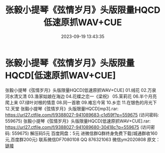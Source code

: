 ﻿---
title: 张毅小提琴《弦情岁月》头版限量HQCD低速原抓WAV+CUE
date: 2023-09-19 13:43:35
categories: 新碟专辑、稀有等精品
tags: 纯音雅乐
---
# 张毅小提琴《弦情岁月》头版限量HQCD[低速原抓WAV+CUE]

张毅小提琴《弦情岁月》头版限量HQCD[低速原抓WAV+CUE]
01.绒花
02.万泉河水清又清
03.渔家姑娘在海边
04.花蝶之恋一《梁祝》
05.茉莉花
06.半个月亮爬上来
07.绿叶对根的情意
08.同一首歌
09.难忘今宵
10.乡恋
11.在银色的月光下
12.天堂
张毅小提琴《弦情岁月》头版限量HQCD[mp3].rar: https://url27.ctfile.com/f/9388027-941089683-c1d59f?p=559675
(访问密码: 559675)
张毅小提琴《弦情岁月》头版限量HQCD[低速原抓WAV+CUE].rar: https://url27.ctfile.com/f/9388027-941089680-30418c?p=559675
(访问密码: 559675)
解压码5元
百度网盘：5元
进微信群Q群终身免费下载(城通群收160元,百度群200元)
联系微信DF7080108 QQ 876321063
微信ym2020808
原文：[链接](https://blog.sina.com.cn/s/blog_1647c7e76010313hi.html)